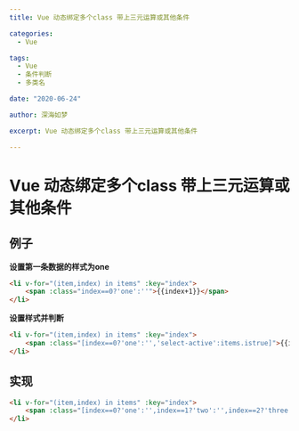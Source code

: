 ```yaml
---
title: Vue 动态绑定多个class 带上三元运算或其他条件

categories:
  - Vue

tags:
  - Vue
  - 条件判断
  - 多类名

date: "2020-06-24"

author: 深海如梦

excerpt: Vue 动态绑定多个class 带上三元运算或其他条件

---
```




# Vue 动态绑定多个class 带上三元运算或其他条件

## 例子

**设置第一条数据的样式为one**

```html
<li v-for="(item,index) in items" :key="index">
	<span :class="index==0?'one':''">{{index+1}}</span>
</li>
```

**设置样式并判断**

```html
<li v-for="(item,index) in items" :key="index">
	<span :class="[index==0?'one':'','select-active':items.istrue]">{{index+1}}</span>
</li>
```

## 实现

```html
<li v-for="(item,index) in items" :key="index">
	<span :class="[index==0?'one':'',index==1?'two':'',index==2?'three':'']">{{index+1}}</span>
</li>
```